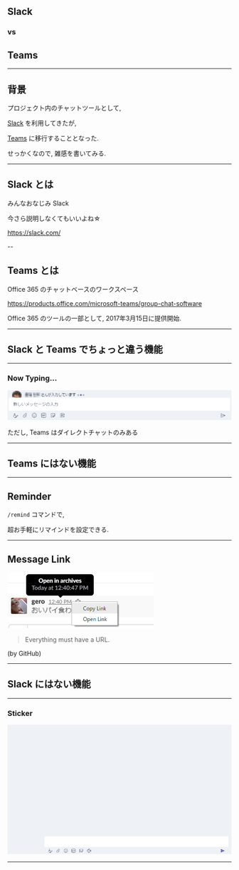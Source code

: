 ## Slack

### vs

## Teams

---

## 背景

プロジェクト内のチャットツールとして,

[Slack](https://slack.com/) を利用してきたが,

[Teams](https://products.office.com/microsoft-teams/group-chat-software) に移行することとなった.

せっかくなので, 雑感を書いてみる.

---

## Slack とは

みんなおなじみ Slack

今さら説明しなくてもいいよね☆

https://slack.com/

--

## Teams とは

Office 365 のチャットベースのワークスペース

https://products.office.com/microsoft-teams/group-chat-software

Office 365 のツールの一部として, 2017年3月15日に提供開始.

---

## Slack と Teams でちょっと違う機能

---

### Now Typing...

![TeamsNowTypingCensored](./images/TeamsNowTypingCensored.png)

ただし, Teams はダイレクトチャットのみある

---

## Teams にはない機能

---

## Reminder

`/remind` コマンドで,

超お手軽にリマインドを設定できる.

---

## Message Link

![MessageWithLink](./images/MessageWithLink.png)

> Everything must have a URL.

(by GitHub)

---

## Slack にはない機能

---

### Sticker



![Sticker](./images/Sticker.gif)

---

